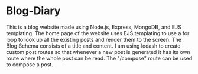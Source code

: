 # Blog-Diary

This is a blog website made using Node.js, Express, MongoDB, and EJS templating. The home page of the website uses EJS templating to use a for loop to look up all the existing posts and render them to the screen. The Blog Schema consists of a title and content. I am using lodash to create custom post routes so that whenever a new post is generated it has its own route where the whole post can be read. The "/compose" route can be used to compose a post.
